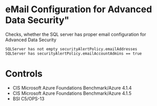 # eMail Configuration for Advanced Data Security"

Checks, whether the SQL server has proper email configuration for Advanced Data Security

```ccl
SQLServer has not empty securityAlertPolicy.emailAddresses
SQLServer has securityAlertPolicy.emailAccountAdmins == true
```

# Controls

* CIS Microsoft Azure Foundations Benchmark/Azure 4.1.4
* CIS Microsoft Azure Foundations Benchmark/Azure 4.1.5
* BSI C5/OPS-13